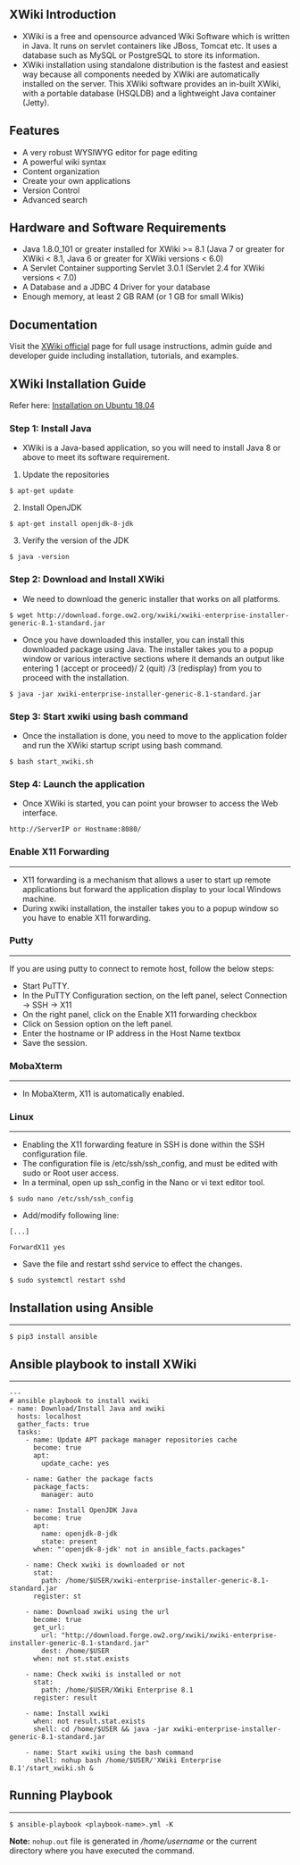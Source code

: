 ## XWiki Introduction
* XWiki is a free and opensource advanced Wiki Software which is written in Java. It runs on servlet containers like JBoss, Tomcat etc. It uses a database such as MySQL or PostgreSQL to store its information.
* XWiki installation using standalone distribution is the fastest and easiest way because all components needed by XWiki are automatically installed on the server. This XWiki software provides an in-built  XWiki, with a portable database (HSQLDB) and a lightweight Java container (Jetty).
## Features
* A very robust WYSIWYG editor for page editing
* A powerful wiki syntax
* Content organization
* Create your own applications
* Version Control
* Advanced search 
## Hardware and Software Requirements
* Java 1.8.0_101 or greater installed for XWiki >= 8.1 (Java 7 or greater for XWiki < 8.1, Java 6 or greater for XWiki versions < 6.0)
* A Servlet Container supporting Servlet 3.0.1 (Servlet 2.4 for XWiki versions < 7.0)
* A Database and a JDBC 4 Driver for your database
* Enough memory, at least 2 GB RAM (or 1 GB for small Wikis)
## Documentation
Visit the [XWiki official](https://www.xwiki.org/xwiki/bin/view/Documentation/) page for full usage instructions, admin guide and developer guide including installation, tutorials, and examples.
## XWiki Installation Guide
Refer here: [Installation on Ubuntu 18.04](https://linoxide.com/install-xwiki-ubuntu/)
### Step 1: Install Java
* XWiki is a Java-based application, so you will need to install Java 8 or above to meet its software requirement.
1. Update the repositories
```
$ apt-get update
```
2. Install OpenJDK
```
$ apt-get install openjdk-8-jdk
```
3. Verify the version of the JDK
```
$ java -version
```
### Step 2: Download and Install XWiki
* We need to download the generic installer that works on all platforms.
```
$ wget http://download.forge.ow2.org/xwiki/xwiki-enterprise-installer-generic-8.1-standard.jar
```
* Once you have downloaded this installer, you can install this downloaded package using Java. The installer takes you to a popup window or various interactive sections where it demands an output like entering 1 (accept or proceed)/ 2 (quit) /3 (redisplay) from you to proceed with the installation.
```
$ java -jar xwiki-enterprise-installer-generic-8.1-standard.jar
```
### Step 3: Start xwiki using bash command
* Once the installation is done, you need to move to the application folder and run the XWiki startup script using bash command.
```
$ bash start_xwiki.sh  
```
### Step 4: Launch the application
* Once XWiki is started, you can point your browser to access the Web interface.
```
http://ServerIP or Hostname:8080/ 
```
### Enable X11 Forwarding
***
* X11 forwarding is a mechanism that allows a user to start up remote applications but forward the application display to your local Windows machine.
* During xwiki installation, the installer takes you to a popup window so you have to enable X11 forwarding.
### Putty
***
If you are using putty to connect to remote host, follow the below steps:
  *  Start PuTTY.
  *  In the PuTTY Configuration section, on the left panel, select Connection → SSH → X11
  *  On the right panel, click on the Enable X11 forwarding checkbox
  *  Click on Session option on the left panel.
  *  Enter the hostname or IP address in the Host Name textbox
  *  Save the session.
### MobaXterm
***
  * In MobaXterm, X11 is automatically enabled.
### Linux
***
* Enabling the X11 forwarding feature in SSH is done within the SSH configuration file.
* The configuration file is /etc/ssh/ssh_config, and must be edited with sudo or Root user access.
* In a terminal, open up ssh_config in the Nano or vi text editor tool.
```
$ sudo nano /etc/ssh/ssh_config
```
* Add/modify following line:
```
[...]

ForwardX11 yes
```
* Save the file and restart sshd service to effect the changes.
```
$ sudo systemctl restart sshd
```
## Installation using Ansible
***
```
$ pip3 install ansible
```
## Ansible playbook to install XWiki
***
```
---
# ansible playbook to install xwiki
- name: Download/Install Java and xwiki
  hosts: localhost
  gather_facts: true
  tasks:
    - name: Update APT package manager repositories cache
      become: true
      apt:
        update_cache: yes

    - name: Gather the package facts
      package_facts:
        manager: auto

    - name: Install OpenJDK Java
      become: true
      apt:
        name: openjdk-8-jdk
        state: present
      when: "'openjdk-8-jdk' not in ansible_facts.packages"

    - name: Check xwiki is downloaded or not
      stat:
        path: /home/$USER/xwiki-enterprise-installer-generic-8.1-standard.jar
      register: st

    - name: Download xwiki using the url
      become: true
      get_url:
        url: "http://download.forge.ow2.org/xwiki/xwiki-enterprise-installer-generic-8.1-standard.jar"
        dest: /home/$USER
      when: not st.stat.exists

    - name: Check xwiki is installed or not
      stat:
        path: /home/$USER/XWiki Enterprise 8.1
      register: result
      
    - name: Install xwiki
      when: not result.stat.exists
      shell: cd /home/$USER && java -jar xwiki-enterprise-installer-generic-8.1-standard.jar

    - name: Start xwiki using the bash command
      shell: nohup bash /home/$USER/'XWiki Enterprise 8.1'/start_xwiki.sh &
```
## Running Playbook
***
```
$ ansible-playbook <playbook-name>.yml -K
```
**Note:** `nohup.out` file is generated in _/home/username_ or the current directory where you have executed the command.
